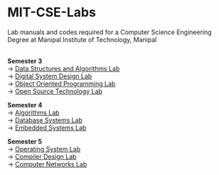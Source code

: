 # MIT-CSE-Labs

Lab manuals and codes required for a Computer Science Engineering Degree at Manipal Institute of Technology, Manipal <br><br>

**Semester 3**<br>
-> [Data Structures and Algorithms Lab](https://github.com/takshkothari/MIT-CSE-Labs/tree/main/sem-3-labs/dsal)<br>
-> [Digital System Design Lab](https://github.com/takshkothari/MIT-CSE-Labs/tree/main/sem-3-labs/dsdl)<br>
-> [Object Oriented Programming Lab](https://github.com/takshkothari/MIT-CSE-Labs/tree/main/sem-3-labs/oopl)<br>
-> [Open Source Technology Lab](https://github.com/takshkothari/MIT-CSE-Labs/tree/main/sem-3-labs/ostl)<br>

**Semester 4**<br>
-> [Algorithms Lab](https://github.com/takshkothari/MIT-CSE-Labs/tree/main/sem-4-labs/al)<br>
-> [Database Systems Lab](https://github.com/takshkothari/MIT-CSE-Labs/tree/main/sem-4-labs/dbsl)<br>
-> [Embedded Systems Lab](https://github.com/takshkothari/MIT-CSE-Labs/tree/main/sem-4-labs/esl)<br>

**Semester 5**<br>
-> [Operating System Lab](https://github.com/takshkothari/MIT-CSE-Labs/tree/main/sem-5-labs/OSL)<br>
-> [Compiler Design Lab](https://github.com/takshkothari/MIT-CSE-Labs/tree/main/sem-5-labs/CDL)<br>
-> [Computer Networks Lab](https://github.com/takshkothari/MIT-CSE-Labs/tree/main/sem-5-labs/CNL)<br>
